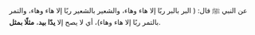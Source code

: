 عن النبي ﷺ قال: ( البر بالبر ربًا إلا هاء وهاء، والشعير بالشعير ربًا إلا هاء وهاء، والتمر بالتمر ربًا إلا هاء وهاء)، أي لا يصح إلا **يدًا بيد**، **مثلًا بمثل**.